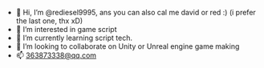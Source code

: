 - 👋 Hi, I’m @rediesel9995, ans you can also cal me david or red :)  (i prefer the last one, thx xD)
- 👀 I’m interested in game script
- 🌱 I’m currently learning script tech.
- 💞️ I’m looking to collaborate on Unity or Unreal engine game making 
- 📫 363873338@qq.com

<!---
rediesel9995/rediesel9995 is a ✨ special ✨ repository because its `README.md` (this file) appears on your GitHub profile.
You can click the Preview link to take a look at your changes.
--->
